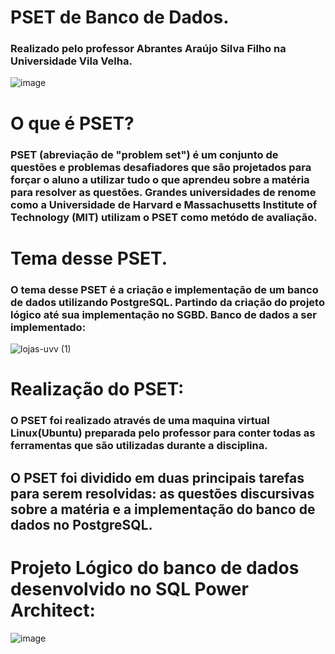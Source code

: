 # PSET de Banco de Dados. 
### Realizado pelo professor Abrantes Araújo Silva Filho na Universidade Vila Velha.
 ![image](https://github.com/Morgadineo/uvv_bd1_cc1mb/assets/106524323/ee560357-2d27-44bd-b044-8a460314c5e4)

# O que é PSET?
### PSET (abreviação de "problem set") é um conjunto de questões e problemas desafiadores que são projetados para forçar o aluno a utilizar tudo o que aprendeu sobre a matéria para resolver as questões. Grandes universidades de renome como a Universidade de Harvard e Massachusetts Institute of Technology (MIT) utilizam o PSET como metódo de avaliação.

# Tema desse PSET.
### O tema desse PSET é a criação e implementação de um banco de dados utilizando PostgreSQL. Partindo da criação do projeto lógico até sua implementação no SGBD. Banco de dados a ser implementado:
![lojas-uvv (1)](https://github.com/Morgadineo/uvv_bd1_cc1mb/assets/106524323/1ed0bb60-5231-4d8c-9ff9-126780dbcbac)


# Realização do PSET:
### O PSET foi realizado através de uma maquina virtual Linux(Ubuntu) preparada pelo professor para conter todas as ferramentas que são utilizadas durante a disciplina.

## O PSET foi dividido em duas principais tarefas para serem resolvidas: as questões discursivas sobre a matéria e a implementação do banco de dados no PostgreSQL.


# Projeto Lógico do banco de dados desenvolvido no SQL Power Architect:
![image](https://github.com/Morgadineo/uvv_bd1_cc1mb/assets/106524323/026d0792-169c-4b7d-86bc-b6f211a8f151)
